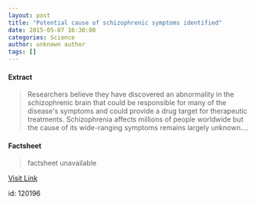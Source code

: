 ```yaml
---
layout: post
title: "Potential cause of schizophrenic symptoms identified"
date: 2015-05-07 16:30:00
categories: Science
author: unknown author
tags: []
---
```



#### Extract
>Researchers believe they have discovered an abnormality in the schizophrenic brain that could be responsible for many of the disease's symptoms and could provide a drug target for therapeutic treatments. Schizophrenia affects millions of people worldwide but the cause of its wide-ranging symptoms remains largely unknown....

#### Factsheet
>factsheet unavailable

[Visit Link](http://feeds.sciencedaily.com/~r/sciencedaily/~3/sGFPG2XLMHo/150507123000.htm)

id:  120196
